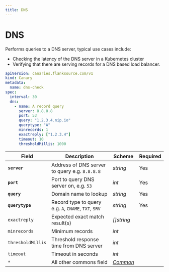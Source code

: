 ```yaml
---
title: DNS
---
```


# <Icon name="dns"/> DNS

Performs queries to a DNS server, typical use cases include:

* Checking the latency of the DNS server in a Kubernetes cluster
* Verifying that there are serving records for a DNS based load balancer.

```yaml title="dns-check.yaml"
apiVersion: canaries.flanksource.com/v1
kind: Canary
metadata:
  name: dns-check
spec:
  interval: 30
  dns:
    - name: A record query
      server: 8.8.8.8
      port: 53
      query: "1.2.3.4.nip.io"
      querytype: "A"
      minrecords: 1
      exactreply: ["1.2.3.4"]
      timeout: 10
      thresholdMillis: 1000
```

| Field | Description | Scheme | Required |
| ----- | ----------- | ------ | -------- |
| **`server`** | Address of DNS server to query e.g. `8.8.8.8` | *string* | Yes |
| **`port`** | Port to query DNS server on, e.g. `53` | *int* | Yes |
| **`query`** | Domain name to lookup | *string* | Yes |
| **`querytype`** | Record type to query e.g. `A`, `CNAME`, `TXT`, `SRV` | *string* | Yes |
| `exactreply` | Expected exact match result(s) | *\[\]string* |  |
| `minrecords` | Minimum records | *int* |  |
| `thresholdMillis` | Threshold response time from DNS server | *int* |  |
| `timeout` | Timeout in seconds | *int* |  |
| `*` | All other commons field | [*Common*](common) | |
